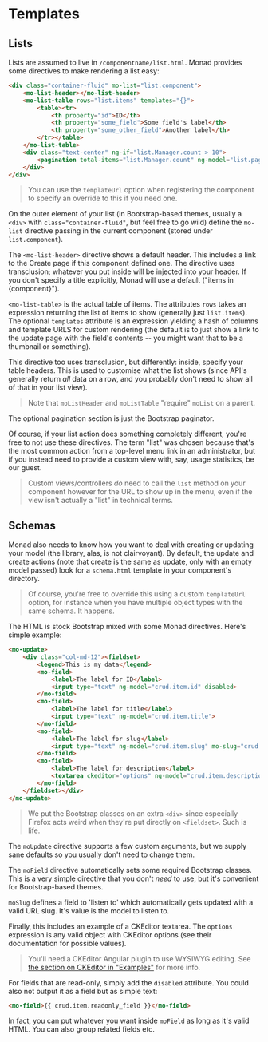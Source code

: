# Templates

## Lists
Lists are assumed to live in `/componentname/list.html`. Monad provides some
directives to make rendering a list easy:

```html
<div class="container-fluid" mo-list="list.component">
    <mo-list-header></mo-list-header>
    <mo-list-table rows="list.items" templates="{}">
        <table><tr>
            <th property="id">ID</th>
            <th property="some_field">Some field's label</th>
            <th property="some_other_field">Another label</th>
        </tr></table>
    </mo-list-table>
    <div class="text-center" ng-if="list.Manager.count > 10">
        <pagination total-items="list.Manager.count" ng-model="list.page" boundary-links="true" max-size="10"></pagination>
    </div>
</div>
```

> You can use the `templateUrl` option when registering the component to
> specify an override to this if you need one.

On the outer element of your list (in Bootstrap-based themes, usually a `<div>`
with `class="container-fluid"`, but feel free to go wild) define the `mo-list`
directive passing in the current component (stored under `list.component`).

The `<mo-list-header>` directive shows a default header. This includes a link to
the Create page if this component defined one. The directive uses transclusion;
whatever you put inside will be injected into your header. If you don't specify
a title explicitly, Monad will use a default ("items in {component}").

`<mo-list-table>` is the actual table of items. The attributes `rows` takes an
expression returning the list of items to show (generally just `list.items`).
The optional `templates` attribute is an expression yielding a hash of columns
and template URLS for custom rendering (the default is to just show a link to
the update page with the field's contents -- you might want that to be a
thumbnail or something).

This directive too uses transclusion, but differently: inside, specify your
table headers. This is used to customise what the list shows (since API's
generally return _all_ data on a row, and you probably don't need to show all of
that in your list view).

> Note that `moListHeader` and `moListTable` "require" `moList` on a parent.

The optional pagination section is just the Bootstrap paginator.

Of course, if your list action does something completely different, you're free
to not use these directives. The term "list" was chosen because that's the most
common action from a top-level menu link in an administrator, but if you instead
need to provide a custom view with, say, usage statistics, be our guest.

> Custom views/controllers _do_ need to call the `list` method on your
> component however for the URL to show up in the menu, even if the view isn't
> actually a "list" in technical terms.

## Schemas
Monad also needs to know how you want to deal with creating or updating your
model (the library, alas, is not clairvoyant). By default, the update and create
actions (note that create is the same as update, only with an empty model
passed) look for a `schema.html` template in your component's directory.

> Of course, you're free to override this using a custom `templateUrl` option,
> for instance when you have multiple object types with the same schema. It
> happens.

The HTML is stock Bootstrap mixed with some Monad directives. Here's simple
example:

```html
<mo-update>
    <div class="col-md-12"><fieldset>
        <legend>This is my data</legend>
        <mo-field>
            <label>The label for ID</label>
            <input type="text" ng-model="crud.item.id" disabled>
        </mo-field>
        <mo-field>
            <label>The label for title</label>
            <input type="text" ng-model="crud.item.title">
        </mo-field>
        <mo-field>
            <label>The label for slug</label>
            <input type="text" ng-model="crud.item.slug" mo-slug="crud.item.title">
        </mo-field>
        <mo-field>
            <label>The label for description</label>
            <textarea ckeditor="options" ng-model="crud.item.description"></textarea>
        </mo-field>
    </fieldset></div>
</mo-update>
```

> We put the Bootstrap classes on an extra `<div>` since especially Firefox acts
> weird when they're put directly on `<fieldset>`. Such is life.

The `moUpdate` directive supports a few custom arguments, but we supply sane
defaults so you usually don't need to change them.

The `moField` directive automatically sets some required Bootstrap classes.
This is a very simple directive that you don't _need_ to use, but it's
convenient for Bootstrap-based themes.

`moSlug` defines a field to 'listen to' which automatically gets updated with a
valid URL slug. It's value is the model to listen to.

Finally, this includes an example of a CKEditor textarea. The `options`
expression is any valid object with CKEditor options (see their documentation
for possible values).

> You'll need a CKEditor Angular plugin to use WYSIWYG editing. See
> [the section on CKEditor in "Examples"](../samples/ckeditor.md) for more info.

For fields that are read-only, simply add the `disabled` attribute. You could
also not output it as a field but as simple text:

```html
<mo-field>{{ crud.item.readonly_field }}</mo-field>
```

In fact, you can put whatever you want inside `moField` as long as it's valid
HTML. You can also group related fields etc.

